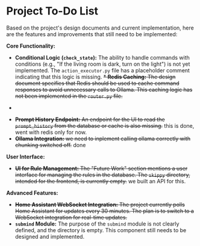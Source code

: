 
# Project To-Do List

Based on the project's design documents and current implementation, here are the features and improvements that still need to be implemented:

**Core Functionality:**

*   **Conditional Logic (`check_state`):** The ability to handle commands with conditions (e.g., "If the living room is dark, turn on the light") is not yet implemented. The `action_executor.py` file has a placeholder comment indicating that this logic is missing.
~~*   **Redis Caching:** The design document specifies that Redis should be used to cache command responses to avoid unnecessary calls to Ollama. This caching logic has not been implemented in the `router.py` file.~~
*  ~~~ **Action History Endpoint:** The `GET /api/history/{entity_id}` endpoint, which is supposed to provide a history of actions for a specific device, has not been created.~~~
*   ~~**Prompt History Endpoint:** An endpoint for the UI to read the `prompt_history` from the database or cache is also missing.~~ this is done, went with redis only for now.
* ~~**Ollama Integration:** we need to inplement calling ollama correctly with chunking switched off.~~ done

**User Interface:**

*   ~~**UI for Rule Management:** The "Future Work" section mentions a user interface for managing the rules in the database. The `skippy` directory, intended for the frontend, is currently empty.~~
we built an API for this. 

**Advanced Features:**

*   ~~**Home Assistant WebSocket Integration:** The project currently polls Home Assistant for updates every 30 minutes. The plan is to switch to a WebSocket integration for real-time updates.~~
*   **`submind` Module:** The purpose of the `submind` module is not clearly defined, and the directory is empty. This component still needs to be designed and implemented.
